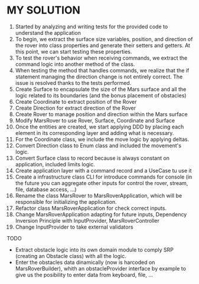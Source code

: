 # MY SOLUTION

1. Started by analyzing and writing tests for the provided code to understand the application
2. To begin, we extract the surface size variables, position, and direction of the rover into class properties and generate their setters and getters. At this point, we can start testing these properties.
3. To test the rover's behavior when receiving commands, we extract the command logic into another method of the class.
4. When testing the method that handles commands, we realize that the if statement managing the direction change is not entirely correct. The issue is resolved thanks to the tests performed.
5. Create Surface to encapsulate the size of the Mars surface and all the logic related to its boundaries (and the bonus placement of obstacles)
6. Create Coordinate to extract position of the Rover
7. Create Direction for extract direction of the Rover
8. Create Rover to manage position and direction within the Mars surface
9. Modify MarsRover to use Rover, Surface, Coordinate and Surface
10. Once the entities are created, we start applying DDD by placing each element in its corresponding layer and adding what is necessary.
11. For the Coordinate class, we include the move logic by applying deltas.
12. Convert Direction class to Enum class and included the movement's logic.
13. Convert Surface class to record because is always constant on application, included limits logic.
14. Create application layer with a command record and a UseCase tu use it
15. Create a infrastructure class CLI for introduce commands for console (in the future you can aggregate other inputs for control the rover, stream, file, database access, ...)
16. Rename the class MarsRover to MarsRoverApplication, which will be responsible for initializing the application.
17. Refactor class MarsRoverApplication for check correct inputs.
18. Change MarsRoverApplication adapting for future inputs, Dependency Inversion Principle with InputProvider, MarsRoverController
19. Change InputProvider to take external validators

TODO
- Extract obstacle logic into its own domain module to comply SRP (creating an Obstacle class) with all the logic.
- Enter the obstacles data dinamically (now is harcoded on MarsRoverBuilder), whith an obstacleProvider interface by example to give us the posibility to enter data from keyboard, file, ...